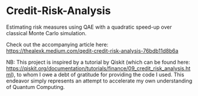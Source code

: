# Credit-Risk-Analysis
Estimating risk measures using QAE with a quadratic speed-up over classical Monte Carlo simulation.

Check out the accompanying article here: https://thealexk.medium.com/qedit-credit-risk-analysis-76bdb11d8b6a

NB: This project is inspired by a tutorial by Qiskit  (which can be found here: https://qiskit.org/documentation/tutorials/finance/09_credit_risk_analysis.html), to whom I owe a debt of gratitude for providing the code I used. This endeavor simply represents an attempt to accelerate my own understanding of Quantum Computing. 

